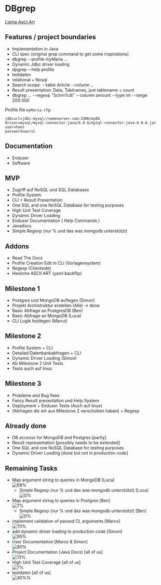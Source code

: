 # DBgrep

[Llama Ascii Art](https://www.google.com/url?sa=i&url=https%3A%2F%2Fwww.redbubble.com%2Fde%2Fi%2Fposter%2FASCII-Alpaka-BW-von-Yincinerate%2F45126625.LVTDI&psig=AOvVaw3m62gTMJwkYWKZ-GBM843v&ust=1666860064188000&source=images&cd=vfe&ved=0CAwQjRxqFwoTCKCVxeG__foCFQAAAAAdAAAAABAE)

## Features / project boundaries

- Implementation in Java
- CLI spec (original grep command to get some inspirations)
- dbgrep --profile myMaria ...
- Dynamic Jdbc driver loading
- dpgrep --help profile
- testdaten
- relational + Nosql
- Search scope: --table Article --column ..
- Result presentation: Data, Tablnames, just tablename + count
- dbgrep ... --regexp "Schm%dt"   --column amount --type int --range 200:300

Profile file `myMaria.cfg`:

```
jdbcurl=jdbc:mysql//someserver.com:3306/myDb
driver=mysql/mysql-connector-java/6.0.6/mysql-connector-java-6.0.6.jar
user=hans
password=wurst
```

## Documentation

- Enduser
- Software

## MVP

- Zugriff auf NoSQL und SQL Databases
- Profile System
- CLI + Result Presentation
- One SQL and one NoSQL Database for testing purposes
- High Unit Test Coverage
- Dynamic Driver Loading
- Enduser Documentation ( Help Commands )
- Javadocs
- Simple Regexp (nur % und das was mongodb unterstützt)

## Addons

- Read The Docs
- Profile Creation Edit in CLI (Vorlagensystem)
- Regexp (Clientside)
- Hesliche ASCII ART (yaml backflip)

## Milestone 1

- Postgres und MongoDB auflegen (Simon)
- Projekt Archistruktur erstellen (Alle) -> done
- Basic Abfrage an PostgresDB (Ben)
- Basic Abfrage an MongoDB (Luca)
- CLI Logik festlegen (Marco)

## Milestone 2

- Profile System + CLI
- Detailed Datenbankabfragen + CLI
- Dynamic Driver Loading (Simon)
- Ab Milestone 2 Unit Tests
- Tests auch auf linux

## Milestone 3

- Probleme and Bug fixes
- Fancy Result presentation und Help System
- Deployment + Enduser Tests (Auch auf linux)
- (Abfragen die wir aus Milestone 2 verschoben haben) + Regexp

## Already done

- DB accesss for MongoDB and Postgres [partly]
- Result representation [possibly needs to be extended]
- One SQL and one NoSQL Database for testing purposes
- Dynamic Driver Loading [done but not in production code]

## Remaining Tasks

- Map argument string to queries in MongoDB [Luca]\
  ![69%](https://progress-bar.dev/69)
  - Simple Regexp (nur % und das was mongodb unterstützt)  [Luca] \
      ![0%](https://progress-bar.dev/0)
- Map argument string to queries in Postgres [Ben] \
  ![7%](https://progress-bar.dev/7)
  - Simple Regexp (nur % und das was mongodb unterstützt)  [Ben] \
    ![0%](https://progress-bar.dev/0)
- implement validation of passed CL arguments [Marco] \
  ![70%](https://progress-bar.dev/70)
- add dynamic driver loading to production code [Simon] \
  ![95%](https://progress-bar.dev/95)
- User Documentation [Marco & Simon] \
  ![80%](https://progress-bar.dev/80)
- Project Documentation (Java Docs) [all of us]\
  ![13%](https://progress-bar.dev/13)
- High Unit Test Coverage [all of us]\
  ![7%](https://progress-bar.dev/7)
- testdaten [all of us]\
  ![40%%](https://progress-bar.dev/40)